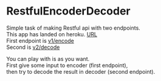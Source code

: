 # RestfulEncoderDecoder
Simple task of making Restful api with two endpoints. \
This app has landed on heroku. [URL](https://restful-encoder-decoder-app.herokuapp.com) \
First endpoint is [v1/encode](https://restful-encoder-decoder-app.herokuapp.com/v1/encode) \
Second is [v2/decode](https://restful-encoder-decoder-app.herokuapp.com/v2/decode)

You can play with is as you want. \
First give some input to encoder (first endpoint), \
then try to decode the result in decoder (second endpoint).